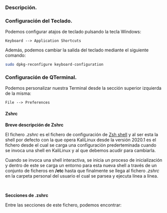 ### Descripción.

### Configuración del Teclado.

Podemos configurar atajos de teclado pulsando la tecla Windows:

```
Keyboard --> Application Shortcuts
```

Además, podemos cambiar la salida del teclado mediante el siguiente comando:

```bash
sudo dpkg-reconfigure keyboard-configuration
```

### Configuración de QTerminal.

Podemos personalizar nuestra Terminal desde la sección superior izquierda de la misma:

```
File --> Preferences
```

#### Zshrc

**Breve descripción de Zshrc**

El fichero *.zshrc* es el fichero de configuración de [Zsh shell](https://ohmyz.sh/) y al ser esta la shell por defecto con la que opera KaliLinux desde la versión 2020.1 es el fichero desde el cual se carga una configuración prederteminada cuando se invoca una shell en KaliLinux y al que debemos acudir para cambiarla.

Cuando se invoca una shell interactiva, se inicia un proceso de inicialización y dentro de este se carga un entorno para esta nueva shell a través de un conjunto de ficheros en **/etc** hasta que finalmente se llega al fichero *.zshrc* en la carpeta personal del usuario el cual se parsea y ejecuta línea a línea.

<br>

**Secciones de .zshrc**

Entre las secciones de este fichero, podemos encontrar:


